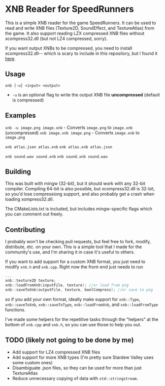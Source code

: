 # XNB Reader for SpeedRunners

This is a simple XNB reader for the game SpeedRunners. It can be used to read and write XNB files (Texture2D, SoundEffect, and TextureAtlas) from the game. It also support reading LZX compressed XNB files without xcompress32.dll (but not LZ4 compressed, sorry).

If you want output XNBs to be compressed, you need to install xcompress32.dll-- which is scary to include in this repository, but I found it [here](https://github.com/cpich3g/rpftool/blob/master/RPFTool/xcompress32.dll?raw=true).

## Usage

`xnb [-u] <input> <output>`
- `-u` is an optional flag to write the output XNB file **uncompressed** (default is compressed)

## Examples

`xnb -u image.png image.xnb` - Converts `image.png` to `image.xnb` (uncompressed)
`xnb image.xnb image.png` - Converts `image.xnb` to `image.png`

`xnb atlas.json atlas.xnb`
`xnb atlas.xnb atlas.json`

`xnb sound.wav sound.xnb`
`xnb sound.xnb sound.wav`

## Building

This was built with mingw (32-bit), but it should work with any 32-bit compiler. Compiling 64-bit is also possible, but xcompress32.dll is 32-bit, so you'd lose compressiong support, and also probably get a crash when loading xompress32.dll.

The CMakeLists.txt is included, but includes mingw-specific flags which you can comment out freely.

## Contributing

I probably won't be checking pull requests, but feel free to fork, modify, distribute, etc. on your own. This is a simple tool that I made for the community's use, and I'm sharing it in case it's useful to others.

If you want to add support for a custom XNB format, you just need to modify `xnb.h` and `xnb.cpp`. Right now the front-end just needs to run

```cpp
...
xnb::texture2D texture;
xnb::loadFromXnb(inputFile, texture); //or load from png
xnb::saveToXnb(outputFile, texture, boolCompress); //or save to png
```

so if you add your own format, ideally make support for `xnb::Type`, `xnb::saveToXnb`, `xnb::saveToType`, `xnb::loadFromXnb`, and `xnb::loadFromType` functions.

I've made some helpers for the repetitive tasks through the "helpers" at the bottom of `xnb.cpp` and `xnb.h`, so you can use those to help you out.

## TODO (likely not going to be done by me)

- Add support for LZ4 compressed XNB files
- Add support for more XNB types (I'm pretty sure Stardew Valley uses some custom ones)
- Disambiguate .json files, so they can be used for more than just TextureAtlas
- Reduce unnecessary copying of data with `std::stringstream`.
